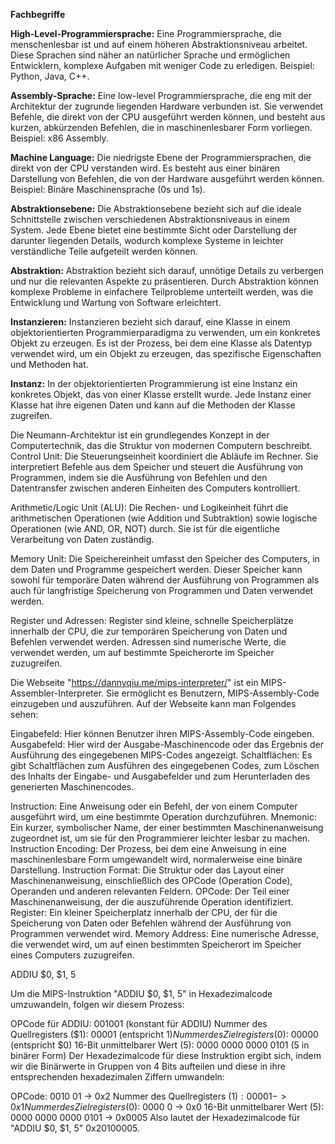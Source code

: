 **Fachbegriffe**

**High-Level-Programmiersprache:** Eine Programmiersprache, die menschenlesbar ist und auf einem höheren Abstraktionsniveau arbeitet. 
Diese Sprachen sind näher an natürlicher Sprache und ermöglichen Entwicklern, komplexe Aufgaben mit weniger Code zu erledigen. Beispiel: Python, Java, C++.

**Assembly-Sprache:** Eine low-level Programmiersprache, die eng mit der Architektur der zugrunde liegenden Hardware verbunden ist. 
Sie verwendet Befehle, die direkt von der CPU ausgeführt werden können, und besteht aus kurzen, abkürzenden Befehlen, die in maschinenlesbarer Form vorliegen. Beispiel: x86 Assembly.

**Machine Language:** Die niedrigste Ebene der Programmiersprachen, die direkt von der CPU verstanden wird. 
Es besteht aus einer binären Darstellung von Befehlen, die von der Hardware ausgeführt werden können. Beispiel: Binäre Maschinensprache (0s und 1s).

**Abstraktionsebene:** Die Abstraktionsebene bezieht sich auf die ideale Schnittstelle zwischen verschiedenen Abstraktionsniveaus in einem System.
Jede Ebene bietet eine bestimmte Sicht oder Darstellung der darunter liegenden Details, wodurch komplexe Systeme in leichter verständliche Teile aufgeteilt werden können.

**Abstraktion:** Abstraktion bezieht sich darauf, unnötige Details zu verbergen und nur die relevanten Aspekte zu präsentieren. 
Durch Abstraktion können komplexe Probleme in einfachere Teilprobleme unterteilt werden, was die Entwicklung und Wartung von Software erleichtert.

**Instanzieren:** Instanzieren bezieht sich darauf, eine Klasse in einem objektorientierten Programmierparadigma zu verwenden, um ein konkretes Objekt zu erzeugen. 
Es ist der Prozess, bei dem eine Klasse als Datentyp verwendet wird, um ein Objekt zu erzeugen, das spezifische Eigenschaften und Methoden hat.

**Instanz:** In der objektorientierten Programmierung ist eine Instanz ein konkretes Objekt, das von einer Klasse erstellt wurde. 
Jede Instanz einer Klasse hat ihre eigenen Daten und kann auf die Methoden der Klasse zugreifen.



Die Neumann-Architektur ist ein grundlegendes Konzept in der Computertechnik, das die Struktur von modernen Computern beschreibt.
Control Unit: Die Steuerungseinheit koordiniert die Abläufe im Rechner. 
Sie interpretiert Befehle aus dem Speicher und steuert die Ausführung von Programmen, indem sie die Ausführung von Befehlen und den Datentransfer zwischen anderen Einheiten des Computers kontrolliert.

Arithmetic/Logic Unit (ALU): Die Rechen- und Logikeinheit führt die arithmetischen Operationen (wie Addition und Subtraktion) sowie logische Operationen (wie AND, OR, NOT) durch. 
Sie ist für die eigentliche Verarbeitung von Daten zuständig.

Memory Unit: Die Speichereinheit umfasst den Speicher des Computers, in dem Daten und Programme gespeichert werden. 
Dieser Speicher kann sowohl für temporäre Daten während der Ausführung von Programmen als auch für langfristige Speicherung von Programmen und Daten verwendet werden.

Register und Adressen: Register sind kleine, schnelle Speicherplätze innerhalb der CPU, die zur temporären Speicherung von Daten und Befehlen verwendet werden.
Adressen sind numerische Werte, die verwendet werden, um auf bestimmte Speicherorte im Speicher zuzugreifen.

Die Webseite "https://dannyqiu.me/mips-interpreter/" ist ein MIPS-Assembler-Interpreter. Sie ermöglicht es Benutzern, MIPS-Assembly-Code einzugeben und auszuführen. 
Auf der Webseite kann man Folgendes sehen:

Eingabefeld: Hier können Benutzer ihren MIPS-Assembly-Code eingeben.
Ausgabefeld: Hier wird der Ausgabe-Maschinencode oder das Ergebnis der Ausführung des eingegebenen MIPS-Codes angezeigt.
Schaltflächen: Es gibt Schaltflächen zum Ausführen des eingegebenen Codes, zum Löschen des Inhalts der Eingabe- und Ausgabefelder und zum Herunterladen des generierten Maschinencodes.

Instruction: Eine Anweisung oder ein Befehl, der von einem Computer ausgeführt wird, um eine bestimmte Operation durchzuführen.
Mnemonic: Ein kurzer, symbolischer Name, der einer bestimmten Maschinenanweisung zugeordnet ist, um sie für den Programmierer leichter lesbar zu machen.
Instruction Encoding: Der Prozess, bei dem eine Anweisung in eine maschinenlesbare Form umgewandelt wird, normalerweise eine binäre Darstellung.
Instruction Format: Die Struktur oder das Layout einer Maschinenanweisung, einschließlich des OPCode (Operation Code), Operanden und anderen relevanten Feldern.
OPCode: Der Teil einer Maschinenanweisung, der die auszuführende Operation identifiziert.
Register: Ein kleiner Speicherplatz innerhalb der CPU, der für die Speicherung von Daten oder Befehlen während der Ausführung von Programmen verwendet wird.
Memory Address: Eine numerische Adresse, die verwendet wird, um auf einen bestimmten Speicherort im Speicher eines Computers zuzugreifen.

ADDIU $0, $1, 5

Um die MIPS-Instruktion "ADDIU $0, $1, 5" in Hexadezimalcode umzuwandeln, folgen wir diesem Prozess:

OPCode für ADDIU: 001001 (konstant für ADDIU)
Nummer des Quellregisters ($1): 00001 (entspricht $1)
Nummer des Zielregisters ($0): 00000 (entspricht $0)
16-Bit unmittelbarer Wert (5): 0000 0000 0000 0101 (5 in binärer Form)
Der Hexadezimalcode für diese Instruktion ergibt sich, indem wir die Binärwerte in Gruppen von 4 Bits aufteilen und diese in ihre entsprechenden hexadezimalen Ziffern umwandeln:

OPCode: 0010 01 -> 0x2
Nummer des Quellregisters ($1): 0000 1 -> 0x1
Nummer des Zielregisters ($0): 0000 0 -> 0x0
16-Bit unmittelbarer Wert (5): 0000 0000 0000 0101 -> 0x0005
Also lautet der Hexadezimalcode für "ADDIU $0, $1, 5" 0x20100005.


